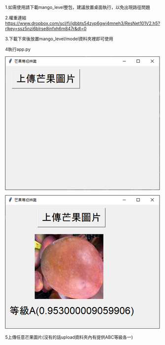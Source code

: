 1.如需使用請下載mango_level整包，建議放置桌面執行，以免出現路徑問題

2.權重連結
https://www.dropbox.com/scl/fi/jdbbts54zyp6gwi4mneh3/ResNet101V2.h5?rlkey=ssz5nzi6blrse8infxh6m847r&dl=0

3.下載下來後放置mango_level/model資料夾裡即可使用

4執行app.py

![範例圖片](https://github.com/sunkola/Classification-of-mango/blob/main/mango_level/screen%20shot/image.png)

![範例圖片](https://github.com/sunkola/Classification-of-mango/blob/main/mango_level/screen%20shot/image-1.png)

5上傳任意芒果圖片(沒有的話upload資料夾內有提供ABC等級各一)

